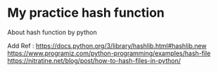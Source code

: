 # My practice hash function
About hash function by python

Add Ref :
https://docs.python.org/3/library/hashlib.html#hashlib.new
https://www.programiz.com/python-programming/examples/hash-file
https://nitratine.net/blog/post/how-to-hash-files-in-python/
